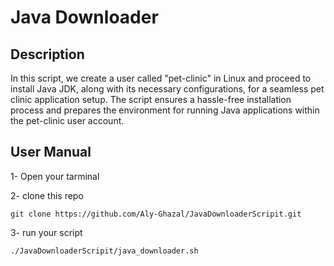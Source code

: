 # Java Downloader

## Description

In this script, we create a user called "pet-clinic" in Linux and proceed to install Java JDK, along with its necessary configurations, for a seamless pet clinic application setup. The script ensures a hassle-free installation process and prepares the environment for running Java applications within the pet-clinic user account.

## User Manual

1- Open your tarminal

2- clone this repo

`git clone https://github.com/Aly-Ghazal/JavaDownloaderScripit.git`

3- run your script

`./JavaDownloaderScripit/java_downloader.sh`
